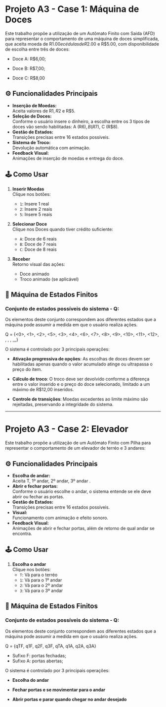 # Projeto A3 - Case 1: Máquina de Doces
Este trabalho propõe a utilização de um Autômato Finito com Saída (AFD) para representar o comportamento de uma máquina de doces simplificada, que aceita moeda de R$1.00 e cédulas de R$2.00 e R$5.00, com disponibilidade de escolha entre três de doces:

- Doce A: R$6,00;

- Doce B: R$7,00;

- Doce C: R$8,00


## ⚙️ Funcionalidades Principais

- **Inserção de Moedas:**  
  Aceita valores de R$1, R$2 e R$5.
- **Seleção de Doces:**  
  Conforme o usuário insere o dinheiro, a escolha entre os 3 tipos de doces vão sendo habilitadas: A (R$6), B (R$7), C (R$8).
- **Gestão de Estados:**  
  Transições precisas entre 16 estados possíveis.
- **Sistema de Troco:**  
  Devolução automática com animação.
- **Feedback Visual:**  
  Animações de inserção de moedas e entrega do doce.

## 🕹️ Como Usar

1. **Inserir Moedas**  
   Clique nos botões:
   - `1`: Insere 1 real
   - `2`: Insere 2 reais
   - `5`: Insere 5 reais

2. **Selecionar Doce**  
   Clique nos Doces quando tiver crédito suficiente:
   - `A`: Doce de 6 reais
   - `B`: Doce de 7 reais
   - `C`: Doce de 8 reais

3. **Receber**  
   Retorno visual das ações:
   - Doce animado
   - Troco animado (se aplicável)

## 🧠 Máquina de Estados Finitos

### Conjunto de estados possíveis do sistema - Q: 
Os elementos deste conjunto correspondem aos diferentes estados que a máquina pode assumir a medida em que o usuário realiza ações.

Q = {<0>, <1>, <2>, <5>, <3>, <4>, <6>, <7>, <8>, <9>, <10>, <11>, <12>, <t0>, <t1>, <t2>, <t3>,<t4>,<t5>,<t6>}


O sistema é controlado por 3 principais operações:

- **Ativação progressiva de opções**: As escolhas de doces devem ser habilitadas apenas quando o valor acumulado atinge ou ultrapassa o preço do item.

- **Cálculo de troco**: O troco deve ser devolvido conforme a diferença entre o valor inserido e o preço do doce selecionado, limitado a um máximo de R$12,00 inseridos.

- **Controle de transições**: Moedas excedentes ao limite máximo são rejeitadas, preservando a integridade do sistema.

-----------------------------------------------------------------------------------------------------------------------------------------------------------------------------------------------

# Projeto A3 - Case 2: Elevador
Este trabalho propõe a utilização de um Autômato Finito com Pilha para representar o comportamento de um elevador de terréo e 3 andares:


## ⚙️ Funcionalidades Principais

- **Escolha de andar:**  
  Aceita T, 1º andar, 2º andar, 3º andar .
- **Abrir e fechar portas:**  
  Conforme o usuário escolhe o andar, o sistema entende se ele deve abrir ou fechar as portas.
- **Gestão de Estados:**  
  Transições precisas entre 16 estados possíveis.
- **Visual:**  
  Funcionamento com animação e efeito sonoro.
- **Feedback Visual:**  
  Animações de abrir e fechar portas, além de retorno de qual andar se encontra.

## 🕹️ Como Usar

1. **Escolha o andar**  
   Clique nos botões:
   - `T`: Vá para o terréo
   - `1`: Vá para o 1º andar
   - `2`: Vá para o 2º andar
   - `3`: Vá para o 3º andar


## 🧠 Máquina de Estados Finitos

### Conjunto de estados possíveis do sistema - Q: 
Os elementos deste conjunto correspondem aos diferentes estados que a máquina pode assumir a medida em que o usuário realiza ações.

Q = {qTF, q1F, q2F, q3F, qTA, q1A, q2A, q3A}

  - Sufixo F: portas fechadas;
  - Sufixo A: portas abertas;


O sistema é controlado por 3 principais operações:

- **Escolha do andar**

- **Fechar portas e se movimentar para o andar**
  
- **Abrir portas e parar quando chegar no andar desejado**
